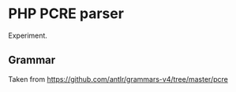 # PHP PCRE parser

Experiment.

## Grammar

Taken from https://github.com/antlr/grammars-v4/tree/master/pcre
